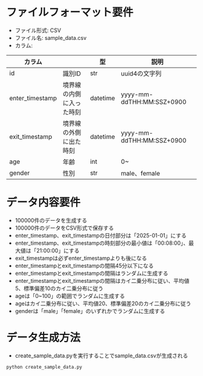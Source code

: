 # ファイルフォーマット要件

- ファイル形式: CSV
- ファイル名: sample_data.csv
- カラム:
  
| カラム          |                          | 型       | 説明                 |
| --------------- | ------------------------ | -------- | -------------------- |
| id              | 識別ID                   | str      | uuid4の文字列        |
| enter_timestamp | 境界線の内側に入った時刻 | datetime | yyyy-mm-ddTHH:MM:SSZ+0900 |
| exit_timestamp  | 境界線の外側に出た時刻   | datetime | yyyy-mm-ddTHH:MM:SSZ+0900 |
| age             | 年齢                     | int      | 0~                   |
| gender          | 性別                     | str      | male、female         |

# データ内容要件

- 100000件のデータを生成する
- 100000件のデータをCSV形式で保存する
- enter_timestamp、exit_timestampの日付部分は「2025-01-01」にする
- enter_timestamp、exit_timestampの時刻部分の最小値は「00:08:00」、最大値は「21:00:00」にする
- exit_timestampは必ずenter_timestampよりも後になる
- enter_timestampとexit_timestampの間隔45分以下になる
- enter_timestampとexit_timestampの間隔はランダムに生成する
- enter_timestampとexit_timestampの間隔はカイ二乗分布に従い、平均値5、標準偏差10のカイ二乗分布に従う
- ageは「0~100」の範囲でランダムに生成する
- ageはカイ二乗分布に従い、平均値20、標準偏差20のカイ二乗分布に従う
- genderは「male」「female」のいずれかでランダムに生成する

# データ生成方法

- create_sample_data.pyを実行することでsample_data.csvが生成される

```bash
python create_sample_data.py
```